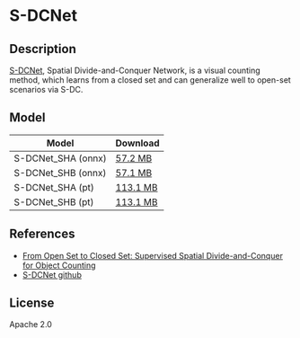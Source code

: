 <!--- SPDX-License-Identifier: GPL-3.0 -->

# S-DCNet

## Description

[S-DCNet](https://github.com/xhp-hust-2018-2011/S-DCNet), Spatial Divide-and-Conquer Network, is a visual counting method, which learns from a closed set and can generalize well to open-set scenarios via S-DC.

## Model

| Model              | Download                    |
|--------------------|:----------------------------|
| S-DCNet_SHA (onnx) | [57.2 MB](S-DCNet_SHA.onnx) |
| S-DCNet_SHB (onnx) | [57.1 MB](S-DCNet_SHB.onnx) |
| S-DCNet_SHA (pt)   | [113.1 MB](S-DCNet_SHA.pt)  |
| S-DCNet_SHB (pt)   | [113.1 MB](S-DCNet_SHB.pt)  |

## References

* [From Open Set to Closed Set: Supervised Spatial Divide-and-Conquer for Object Counting](https://arxiv.org/pdf/2001.01886.pdf)
* [S-DCNet github](https://github.com/xhp-hust-2018-2011/S-DCNet)

## License
Apache 2.0